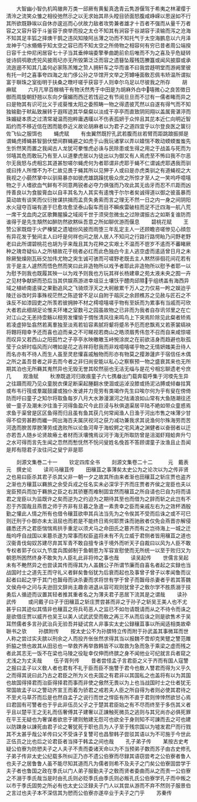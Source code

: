 <!-- { "loadSidebar": true } -->
　　大智幽小智仇机鸣辙奔万类一邱厥有黄髪真逸青云隽游偃驾于希夷之林濯缨于清泠之流笑众雏之相役弛然示之以无求始其昻头瞠目骄面怒腹咸峥嵘以思逞如不行其所欲既静竢以自休亦逡巡而心伏故力敌者攻势兼者雄才十百者不强而从量千万者容之又容升容于斗釜容于庾举而投之太仓不知其有涧容于谷湖容于渎输而泻之沧海不知其足丰狐之择燠干鹊之违风知陵阿丛薄之功而不知托气于太空海鹏息以六月泽龙神于勺水翛翛乎知太空之容已而不知太空之所倚物之相容何有穷已昔者周公端揆日容千士仲尼闲居容七十子当其垂绅端委擎拳曲跪前俞后唯而不为之喜及乎危疑转徙诗鸱鸮歌虎兕风披雨圮亦无所毁第泛泛而容之遗簮坠履残笾賸簋或闻风披靡或承流迤逦不知其几盖何必家陈羔雉之贽人拥轩车之华而谁不曰我尝趍明堂而游阙里彼有托一时之喜事夸四海之龙门侈公孙之华馆开文举之芳罇唾面敎忍佩韦矫温所谓拟富于聨珠之室衒明于扶桑之暾吁嗟乎获容于人则幸尔乌足以尽彼我之所存
　　胡麻赋
　　六月亢旱百稼槁干有物沃然秀于中田是为胡麻外白中嘻微心之良苦徴日御而周旋朝舒翘以东向夕偃媚而西迁若饯迎之有节阅旦旦而不愆有一儒者睹而异之曰是物其有识可比义于戎葵惟太阳之委照畴一物之得遗彼芃然以自遂有得气而不知独输勤于畎畆致展转于遐晖迹其华粲粲以淡成干亭亭而直致阴囘翔以盖属膏湛渟而珠媚疑本质之过清常凝温而抱粹庸遇暵以不伤表孤妍于众悴且其芘本近仁向明近智蹈约而不移近信在困而能恭近义故论胡麻者以为君子之道四宜乎以尔登良医之箧衍佐飞仙之服饵也
　　蝇虎赋
　　有虫翼然既狞孔武若腹而丝若臂而距跳踉振掷是谓蝇虎搏蝇甚智狙伏壁间群蝇避之如虎于山我玩诸掌以弄以嬉惴不敢动蝡蝡蚩蚩先生忻然笑而置之我闻古人龙犹可豢惟虎必诛与民除患或生得之用之于战盖与死而为邻嘻其危而敢玩乃有至人以道豢虎居以为徒出以为御又有人焉虎至不怖曰我不尔恶尔无我怒与虎相忘其道甚恕嗟尔蝇虎何为者耶谓非虎耶于蝇不仁谓诚虎耶遇我而驯或曰抟人所憎不为不仁故见畏于蝇其所以见狎于人或曰是亦虎类驯之有道蝇视之大我视之小藐然掌中以驯易暴亦如彼虎雄跳躁扰极众庶之所惊才至人之一笑呜呼噫嘻物之于人嗜欲血气鲜有不同意两锐者必夺力俱强而乃攻此其无齿牙而忍不爪距而凶抟善良以为食朘膏血以自丰其名为人其实有逺愧于尔尔者矣诚得道以御之彼虽暴而莫动故有谈笑而仪衍挫谋拱揖而孟贲失勇索而言之理无不然一日之内一身之间阴阳水火冦夺百端有道于巳愈攻愈坚泰山裂车而目不瞬疾雷破柱而足不迁四海一航八荒一席干戈血肉之区歌舞腥臊之域阅千世于须臾忽微虫之过隙谓振古之如斯复谁防而谁得于是先生頽然如醉防然欲黙纵吾意之所如聊优游而偃息
　　碧桃花赋
　　王赞公家既燬于火俨榛甓之遗墟纷风披而雨堕三年乱定主人一还顾瞻咨嗟惨见心顔忽有异花发于甃间主人曰吁是何祥也问之居人居人不知问之行路行路愕眙乃问野老野老曰此所谓碧桃花也胡为乎来哉且其为花种之实艰土不温而不鬯岁不逺而不蕃睹厥种之瑰竒疑仙人之所植故花于桃者必红而此色独白今主人逃空虚而逺适曾日月之未賖厥甃燥刚瓦砾交加伟尤物之突生诚可骇而可嗟野老既去主人黙然徘徊花间花若有言于是主人遽然而悟色然而笑曰此非造物所以戏予者耶此非造物所以慰予者耶一以为慰予则我也既履其殃一以为戏予则我也方玩其祥长杨建章之苑太液未央之囿一卉之见材争献妍而恐后当其供娱燕游进幸俎豆土壤饫乎醴肉邱隰乎组绣盖有海西异域之植峤南逺驿之果勤追风之飞骑烦浮天之大舸敝累千万人之力仅易一盻之娱迨乎陵迁谷改时异事殊视茫然之陈迹曾不足以自附于刼灰之余顾樵苏之见赦与匠石之不诛反不如漆园吏之所羡若彼拥肿不材之樗噫嘻嗟乎物有至妖而为累事有当戚而可欣大者若此细胡足论惟夫环堵之室数弓之园虽故物之已非而为我者自存讯邻里之在亡对江山之无恙持壶觞以相劳发懽愉于惆怅清风往来鸣鸟上下突焉阶除见此粲者矫焉若凌虚猝坠翕然若离羣独至淡焉若铅容素腻将颦将蹙吊予厄而悲飘焉又若荼裳缟袂将翺将翔幸予还而喜也迫而亲之不可睇视若商山之皓须眉秀伟忽不召而自来咸惊嗟而叹异又若西山之阳孤竹之子亭亭氷映皦皦玉峙惋涂炭之在前欲洁身而趋避也耿孤莹于众妍时临风而兴喟如是花之吉祥将慰我而非戏噫嘻嗟乎物之无情妍媸美丑待人而名亦有不待人而生人虽至灵悲懽喜戚触物而形亦有物莫之撄渺蘧庐于宿信任木偶之所之盖吾昔者之非去而今者之非归尚安能以私心之察察预一物之盛衰其来也无所期其泊也无所羇其嵬然异也无毁无誉其皎然丽也无洁无缁与是花兮相忘聊遗老兮庶几
　　观渔赋
　　秋潦既退河归故痕童子六七携畚出门载奔载呼集于河堧先生异之往蹑而观乃见众童脱衣倮足断渠起塍翻水使涸或运淖没膝或扬泥沾膊或倾畚拄箕或布韦行筏或羣蹴鼓讙或独仆发谑并力竞劳有类竭作先生曰唉尔何为乎有叟在傍倚防而吁曰童子之知尔将取鱼每岁八月大水渺漫濵河之陆涌浪如山常有大鱼随潮往还彼一童子及潮未汐往渔于河得鱼盈尺今此巨浸与秋俱退渠居平陆不絶如带众童惑焉求鱼于渠曾是区区鱼得而归且虽有鱼其获几何常闻渔人日渔于河出市售之味薄少甘得不偿劳甚尠而纎一网出海百夫属厌视河之获力减功兼我求其说渔何尔殊海劳而苦河逸而腴苦厚腴薄劳成逸败所以论鱼河卑于海蛟鳄之宅风涛之渊健者以奋弱者以迁亦若吾人随乡论贤故瘠土者材而沃壤愧焉议河于海无所取防曾是沮洳虾翔蛤奔升勺之水可得而言先生闻之恧然而慙怃然不恱问叟姓名俛首不答顾谓童子汝渔且止吾闻是邦有隠君子汝往问之叟宁非是耶









　　剡源文集巻二十一
　　钦定四库全书
　　剡源文集卷二十二　　　元　戴表元　撰史论
　　读司马穰苴传
　　田穰苴之事薄矣太史公为之论次以为之传非贤之也易曰臣杀其君子杀其父非一朝一夕之故其所由来者渐也田穰苴之斩庄贾也盗齐之渐也方穰苴以羇旅之余受兵戎之任名实未必深孚于齐而庄贾者齐侯之宠臣也夫以宠臣预兵而加于羇旅之臣之右其骄蹇而难制固宜然而穰苴之所自请也巳自为将而请君之宠臣以为监既许之矣而逆为之约迫为之期待其至也而借为之辞而斩之此岂有不忍于齐国哉且燕晋之师于齐非有旦暮之急遣一素贵幸之臣而亲戚左右为之效杯酒殷勤之懽此人情之所有也借令穰苴欲申其兵法当先为之令俟其不受而后诛之或不可巳则迁刑于仆御亦未太沮屈也而若是不能终日焉何耶贾诛而驰赦者仅免会燕晋亦解侵疆悉还齐之君臣惴惴焉拱手重足以须犬马之命田氏之簒齐而有之岂待海上一城之迁哉呜呼自战国以来簒杀遂为常事而权臣盗将未有不先立威于君侧者皆用穰苴之道也汉衞青伐匈奴苏建尽弃其军青不敢自擅专诛于境外而听天子自裁曰以风为人臣不敢专权者郭子仪以九节度兵围邺制于鱼朝恩为军容宣慰使而无所统一以至于败归又为朝恩所困然终身不敢失为人臣礼此非将帅之事也哉
　　读吴起传
　　世儒言吴起未有不艴然异之也尝读其传而得其为人盖魏公子所谓节廉而自喜名者起之实録也当战国时士之道先王而守礼义者鲜矣鲁俗犹为后衰而起也及事曾子曾子以孝闻鲁而议起者曰起之学于其门也齧母而诀杀妻而求将世有学于曾子而齧母杀妻者乎若其答魏文侯舟中之问与夫逊田文辞尚主趣舎进退从容可观则犹曾子之敎尔学不胜质溺于技勇后人循迹而议置其轻者推其重者名之为薄夫君子恶居下流其是之谓哉
　　读孙武传
　　或问戴子曰子于田穰苴之斩庄贾尝甚而非之于孙子之斩吴王美人也不尤甚乎曰其迹似其情非也穰苴之将兵苟恶人之监已不如勿请既请而从之不待令而诛之是欲借庄贾以威齐也吴王以美人试武武受而敎之再三不从而后诛之则是欲售术于吴耳然儒者多言孙武治兵无验吾并疑试宫人非事实太史公録穰苴事以所闻适相类故牵聮书之欤
　　孙膑附传
　　按太史公不为孙膑特立传而附于孙武盖其事微耳而世人称之尝过实夫膑以刑余之人而投齐伥伥然求得其当以报魏不啻却克笑躄之讐范雎折脇之愤也故其从田忌也一举救齐再举救韩皆不以取救为急而急于乘梁之虚而残之者此其志无一饭不在梁也马陵之役耻幸仅伸而终膑之身不闻他业可纪就言兵者窥之尤浅之为丈夫哉
　　伍子胥列传
　　昔者尝怪孟子言君臣之义于齐而有国人寇讐之报曰孟子以义敎人者也君有不礼于臣而臣不施讐于君今也敎人讐君而得为义乎久之而得其说曰此乃古之君臣之所为义也夫国之有君非以其国私之也盖将有以为其国也故国得择君而治臣得择君而事而非使之傲然无畏以为上也当战国时士之仕者犹无常国故孟子以之警动齐宣王而着为骄君之戒若夫人臣之所自得为者则必使其君待之不至犬马草芥而后是也然自孟子之说行而世之悍臣有所不直于君则悻悻然欲甘心焉曰君固有可讐者也于乎此非伍员父子之于楚其君臣始之有不尽而终至于多伤其义者乎且以楚平王之无礼而伍奢傅其子建奢以正諌触死微员之逃则与其兄尚亦必俱死罪在平王无疑也为奢谋者欲忠于建则勉建无怨可也欲全于身则知不可諌而去之可也建以防踈身以諌死由君子论之奢犹死于职也员为人子至于残宗国以为墟发君尸而行戮其不太甚乎哉公羊传曰父不受诛子复讐可也昌黎韩子尝驳其语以为不可施于今世此正伍员之比也后之论君臣者当择于韩孟之间也哉
　　孔子弟子传
　　某按古史考疑公伯寮为防愬夫子之人夫子不责而委诸天命以为不当预弟子数而苏子由古史修孔子弟子传非太史公纪载多所纠正乃亦不遗公伯寮而尽録其语窃尝考之公伯寮者鲁人也夫子之居鲁鲁人虽不能尽知其道而凡为儒者则希不及夫子之门矣公伯寮固尝学于夫子者也鲁国之政在季氏以门人弟子服勤夫子之敎而贤者委曲而从之而责一公伯寮之不溺于季氏哉当是时由孔氏则必贬季氏由季氏则必叛孔氏公伯寮学孔子而中叛之以市于季氏固势之所必有也太史公泛録夫子门人以其尝从游而不弃不然则子服景伯之言过也夫子本不深信其为愬而公伯寮亦遂卒业于夫子之门乎
　　苏秦传
